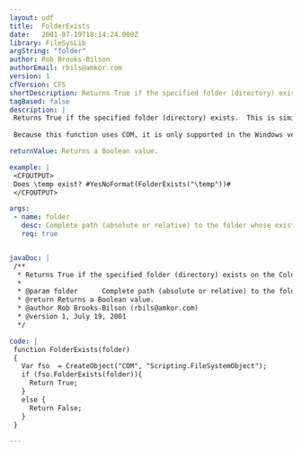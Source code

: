 ```yaml
---
layout: udf
title:  FolderExists
date:   2001-07-19T18:14:24.000Z
library: FileSysLib
argString: "folder"
author: Rob Brooks-Bilson
authorEmail: rbils@amkor.com
version: 1
cfVersion: CF5
shortDescription: Returns True if the specified folder (directory) exists on the ColdFusion server. (Windows only)
tagBased: false
description: |
 Returns True if the specified folder (directory) exists.  This is similar to the native CF function DirectoryExists() except that it can accept an absolute or relative path to the directory you want to test.
 
 Because this function uses COM, it is only supported in the Windows version of ColdFusion.

returnValue: Returns a Boolean value.

example: |
 <CFOUTPUT>
 Does \temp exist? #YesNoFormat(FolderExists("\temp"))#
 </CFOUTPUT>

args:
 - name: folder
   desc: Complete path (absolute or relative) to the folder whose existence you want to test. 
   req: true


javaDoc: |
 /**
  * Returns True if the specified folder (directory) exists on the ColdFusion server. (Windows only)
  * 
  * @param folder      Complete path (absolute or relative) to the folder whose existence you want to test.  
  * @return Returns a Boolean value. 
  * @author Rob Brooks-Bilson (rbils@amkor.com) 
  * @version 1, July 19, 2001 
  */

code: |
 function FolderExists(folder)
 {
   Var fso  = CreateObject("COM", "Scripting.FileSystemObject");
   if (fso.FolderExists(folder)){
     Return True;
   }
   else {
     Return False;
   }
 }

---
```


